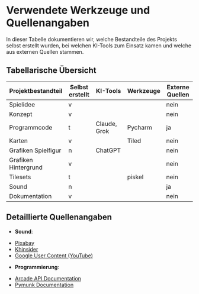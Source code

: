 # Verwendete Werkzeuge und Quellenangaben

In dieser Tabelle dokumentieren wir, welche Bestandteile des Projekts selbst erstellt wurden, bei welchen KI-Tools zum Einsatz kamen und welche aus externen Quellen stammen.

## Tabellarische Übersicht

| Projektbestandteil    | Selbst erstellt | KI-Tools | Werkzeuge | Externe Quellen |
| --------------------- | --------------- | -------- | --------- | --------------- |
| Spielidee             |     v           |          |           |   nein          |
| Konzept               |     v           |          |           |   nein          |
| Programmcode          |     t           |Claude, Grok|Pycharm  |   ja          |
| Karten                |     v           |          | Tiled          |   nein          |
| Grafiken Spielfigur   |     n           |ChatGPT   |           |   nein          |
| Grafiken Hintergrund  |     v           |          |           |   nein          |
| Tilesets              |     t           |          |   piskel        |   nein          |
| Sound                 |     n           |          |           |   ja            |
| Dokumentation         |     v           |          |           |   nein          |

## Detaillierte Quellenangaben

- **Sound**: 
* [Pixabay](https://pixabay.com)
* [Khinsider](https://khinsider.com)
* [Google User Content (YouTube)](youtube.com)

- **Programmierung**:
* [Arcade API Documentation](https://api.arcade.academy)
* [Pymunk Documentation](https://pymunk.org)


